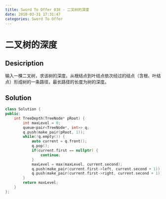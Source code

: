 ```yaml
---
title: Sword To Offer 038 - 二叉树的深度
date: 2018-03-31 17:31:47
categories: Sword To Offer
---
```

# 二叉树的深度

<!--more-->

## Desicription

输入一棵二叉树，求该树的深度。从根结点到叶结点依次经过的结点（含根、叶结点）形成树的一条路径，最长路径的长度为树的深度。

## Solution

```cpp
class Solution {
public:
    int TreeDepth(TreeNode* pRoot) {
        int maxLevel = 0;
        queue<pair<TreeNode*, int>> q;
        q.push(make_pair(pRoot, 1));
        while(!q.empty()) {
            auto current = q.front();
            q.pop();
            if(current.first == nullptr) {
                continue;
            }
            maxLevel = max(maxLevel, current.second);
            q.push(make_pair(current.first->left, current.second + 1));
            q.push(make_pair(current.first->right, current.second + 1));
        }
        return maxLevel;
    }
};
```